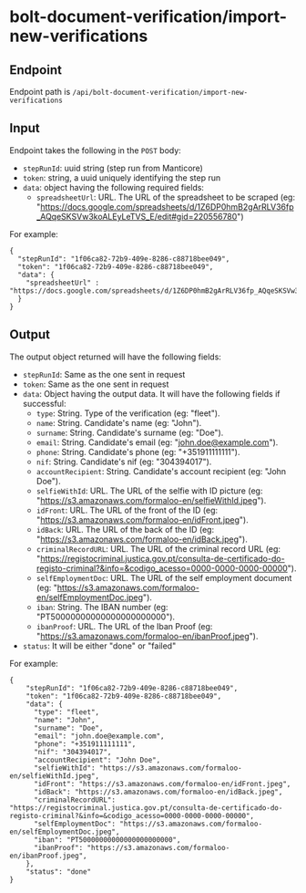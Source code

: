 # bolt-document-verification/import-new-verifications

## Endpoint

Endpoint path is `/api/bolt-document-verification/import-new-verifications`

## Input

Endpoint takes the following in the `POST` body:

- `stepRunId`: uuid string (step run from Manticore)
- `token`: string, a uuid uniquely identifying the step run
- `data`: object having the following required fields:
    - `spreadsheetUrl`: URL. The URL of the spreadsheet to be scraped (eg: "https://docs.google.com/spreadsheets/d/1Z6DP0hmB2gArRLV36fp_AQqeSKSVw3koALEyLeTVS_E/edit#gid=220556780")

For example:
```
{
  "stepRunId": "1f06ca82-72b9-409e-8286-c88718bee049",
  "token": "1f06ca82-72b9-409e-8286-c88718bee049",
  "data": {
  	"spreadsheetUrl" : "https://docs.google.com/spreadsheets/d/1Z6DP0hmB2gArRLV36fp_AQqeSKSVw3koALEyLeTVS_E/edit#gid=220556780",
  }
}
```

## Output

The output object returned will have the following fields:

-	`stepRunId`: Same as the one sent in request
-	`token`: Same as the one sent in request
-	`data`: Object having the output data. It will have the following fields if successful:
    - `type`: String. Type of the verification (eg: "fleet").
    - `name`: String. Candidate's name (eg: "John").
    - `surname`: String. Candidate's surname (eg: "Doe").
    - `email`: String. Candidate's email (eg: "john.doe@example.com").
    - `phone`: String. Candidate's phone (eg: "+351911111111").
    - `nif`: String. Candidate's nif (eg: "304394017").
    - `accountRecipient`: String. Candidate's account recipient (eg: "John Doe").
    - `selfieWithId`: URL. The URL of the selfie with ID picture (eg: "https://s3.amazonaws.com/formaloo-en/selfieWithId.jpeg").
    - `idFront`: URL. The URL of the front of the ID (eg: "https://s3.amazonaws.com/formaloo-en/idFront.jpeg").
    - `idBack`: URL. The URL of the back of the ID (eg: "https://s3.amazonaws.com/formaloo-en/idBack.jpeg").
    - `criminalRecordURL`: URL. The URL of the criminal record URL (eg: "https://registocriminal.justica.gov.pt/consulta-de-certificado-do-registo-criminal?&info=&codigo_acesso=0000-0000-0000-00000").
    - `selfEmploymentDoc`: URL. The URL of the self employment document (eg: "https://s3.amazonaws.com/formaloo-en/selfEmploymentDoc.jpeg").
    - `iban`: String. The IBAN number (eg: "PT50000000000000000000000").
    - `ibanProof`: URL. The URL of the Iban Proof (eg: "https://s3.amazonaws.com/formaloo-en/ibanProof.jpeg").
- `status`: It will be either "done" or "failed"


For example:
```
{
    "stepRunId": "1f06ca82-72b9-409e-8286-c88718bee049",
    "token": "1f06ca82-72b9-409e-8286-c88718bee049",
    "data": {
      "type": "fleet",
      "name": "John",
      "surname": "Doe",
      "email": "john.doe@example.com",
      "phone": "+351911111111",
      "nif": "304394017",
      "accountRecipient": "John Doe",
      "selfieWithId": "https://s3.amazonaws.com/formaloo-en/selfieWithId.jpeg",
      "idFront": "https://s3.amazonaws.com/formaloo-en/idFront.jpeg",
      "idBack": "https://s3.amazonaws.com/formaloo-en/idBack.jpeg",
      "criminalRecordURL": "https://registocriminal.justica.gov.pt/consulta-de-certificado-do-registo-criminal?&info=&codigo_acesso=0000-0000-0000-00000",
      "selfEmploymentDoc": "https://s3.amazonaws.com/formaloo-en/selfEmploymentDoc.jpeg",
      "iban": "PT50000000000000000000000",
      "ibanProof": "https://s3.amazonaws.com/formaloo-en/ibanProof.jpeg",
    },
    "status": "done"
}
```